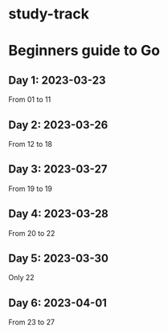 # study-track

# Beginners guide to Go
## Day 1: 2023-03-23
From 01 to 11
## Day 2: 2023-03-26
From 12 to 18
## Day 3: 2023-03-27
From 19 to 19
## Day 4: 2023-03-28
From 20 to 22
## Day 5: 2023-03-30
Only 22
## Day 6: 2023-04-01
From 23 to 27
